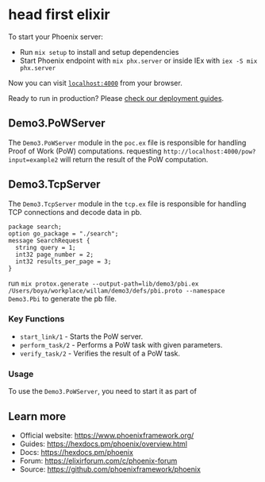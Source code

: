 # head first elixir

To start your Phoenix server:

  * Run `mix setup` to install and setup dependencies
  * Start Phoenix endpoint with `mix phx.server` or inside IEx with `iex -S mix phx.server`

Now you can visit [`localhost:4000`](http://localhost:4000) from your browser.

Ready to run in production? Please [check our deployment guides](https://hexdocs.pm/phoenix/deployment.html).

## Demo3.PoWServer

The `Demo3.PoWServer` module in the `poc.ex` file is responsible for handling Proof of Work (PoW) computations. 
requesting `http://localhost:4000/pow?input=example2` will return the result of the PoW computation.

## Demo3.TcpServer

The `Demo3.TcpServer` module in the `tcp.ex` file is responsible for handling TCP connections and decode data in pb.
```syntax = "proto3";
package search;
option go_package = "./search";
message SearchRequest {
  string query = 1;
  int32 page_number = 2;
  int32 results_per_page = 3;
}
```
run `mix protox.generate --output-path=lib/demo3/pbi.ex /Users/boya/workplace/willam/demo3/defs/pbi.proto --namespace Demo3.Pbi` to generate the pb file.



### Key Functions

  * `start_link/1` - Starts the PoW server.
  * `perform_task/2` - Performs a PoW task with given parameters.
  * `verify_task/2` - Verifies the result of a PoW task.

### Usage

To use the `Demo3.PoWServer`, you need to start it as part of

## Learn more

  * Official website: https://www.phoenixframework.org/
  * Guides: https://hexdocs.pm/phoenix/overview.html
  * Docs: https://hexdocs.pm/phoenix
  * Forum: https://elixirforum.com/c/phoenix-forum
  * Source: https://github.com/phoenixframework/phoenix
